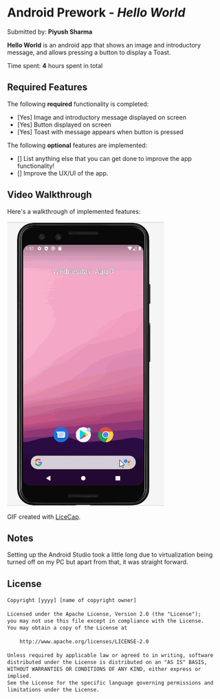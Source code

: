 # Android Prework - *Hello World*

Submitted by: **Piyush Sharma**

**Hello World** is an android app that shows an image and introductory message, and allows pressing a button to display a Toast. 

Time spent: **4** hours spent in total

## Required Features

The following **required** functionality is completed:

* [Yes] Image and introductory message displayed on screen
* [Yes] Button displayed on screen
* [Yes] Toast with message appears when button is pressed 

The following **optional** features are implemented:

* [] List anything else that you can get done to improve the app functionality!
* [] Improve the UX/UI of the app.

## Video Walkthrough

Here's a walkthrough of implemented features:

<img src='Helloworld.gif' title='Video Walkthrough' width='' alt='Video Walkthrough' />

<!-- Replace this with whatever GIF tool you used! -->
GIF created with [LiceCap](http://www.cockos.com/licecap/).  
<!-- Other options include:
[Kap](https://getkap.co/) for macOS
[ScreenToGif](https://www.screentogif.com/) for Windows
[peek](https://github.com/phw/peek) for Linux. -->

## Notes

Setting up the Android Studio took a little long due to virtualization being turned off on my PC but apart from that, it was straight forward.

## License

    Copyright [yyyy] [name of copyright owner]

    Licensed under the Apache License, Version 2.0 (the "License");
    you may not use this file except in compliance with the License.
    You may obtain a copy of the License at

        http://www.apache.org/licenses/LICENSE-2.0

    Unless required by applicable law or agreed to in writing, software
    distributed under the License is distributed on an "AS IS" BASIS,
    WITHOUT WARRANTIES OR CONDITIONS OF ANY KIND, either express or implied.
    See the License for the specific language governing permissions and
    limitations under the License.
